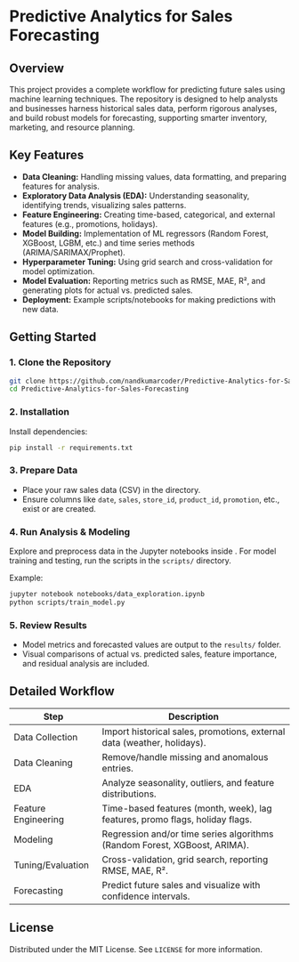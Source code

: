 # Predictive Analytics for Sales Forecasting

## Overview

This project provides a complete workflow for predicting future sales using machine learning techniques. The repository is designed to help analysts and businesses harness historical sales data, perform rigorous analyses, and build robust models for forecasting, supporting smarter inventory, marketing, and resource planning.



## Key Features

- **Data Cleaning:** Handling missing values, data formatting, and preparing features for analysis.
- **Exploratory Data Analysis (EDA):** Understanding seasonality, identifying trends, visualizing sales patterns.
- **Feature Engineering:** Creating time-based, categorical, and external features (e.g., promotions, holidays).
- **Model Building:** Implementation of ML regressors (Random Forest, XGBoost, LGBM, etc.) and time series methods (ARIMA/SARIMAX/Prophet).
- **Hyperparameter Tuning:** Using grid search and cross-validation for model optimization.
- **Model Evaluation:** Reporting metrics such as RMSE, MAE, R², and generating plots for actual vs. predicted sales.
- **Deployment:** Example scripts/notebooks for making predictions with new data.

## Getting Started

### 1. Clone the Repository

```bash
git clone https://github.com/nandkumarcoder/Predictive-Analytics-for-Sales-Forecasting.git
cd Predictive-Analytics-for-Sales-Forecasting
```

### 2. Installation

Install dependencies:

```bash
pip install -r requirements.txt
```

### 3. Prepare Data

- Place your raw sales data (CSV) in the directory.
- Ensure columns like `date`, `sales`, `store_id`, `product_id`, `promotion`, etc., exist or are created.

### 4. Run Analysis & Modeling

Explore and preprocess data in the Jupyter notebooks inside . For model training and testing, run the scripts in the `scripts/` directory.

Example:

```bash
jupyter notebook notebooks/data_exploration.ipynb
python scripts/train_model.py
```

### 5. Review Results

- Model metrics and forecasted values are output to the `results/` folder.
- Visual comparisons of actual vs. predicted sales, feature importance, and residual analysis are included.

## Detailed Workflow

| Step                | Description                                                                   |
|---------------------|-------------------------------------------------------------------------------|
| Data Collection     | Import historical sales, promotions, external data (weather, holidays).       |
| Data Cleaning       | Remove/handle missing and anomalous entries.                                  |
| EDA                 | Analyze seasonality, outliers, and feature distributions.                     |
| Feature Engineering | Time-based features (month, week), lag features, promo flags, holiday flags.  |
| Modeling            | Regression and/or time series algorithms (Random Forest, XGBoost, ARIMA).     |
| Tuning/Evaluation   | Cross-validation, grid search, reporting RMSE, MAE, R².                      |
| Forecasting         | Predict future sales and visualize with confidence intervals.                 |


## License

Distributed under the MIT License. See `LICENSE` for more information.


